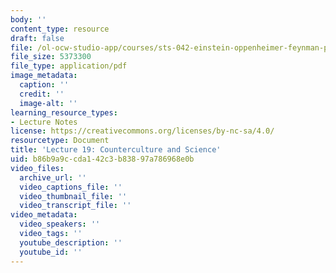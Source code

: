 ```yaml
---
body: ''
content_type: resource
draft: false
file: /ol-ocw-studio-app/courses/sts-042-einstein-oppenheimer-feynman-physics-in-the-20th-century-fall-2020/mitsts_042j_f20_lec19.pdf
file_size: 5373300
file_type: application/pdf
image_metadata:
  caption: ''
  credit: ''
  image-alt: ''
learning_resource_types:
- Lecture Notes
license: https://creativecommons.org/licenses/by-nc-sa/4.0/
resourcetype: Document
title: 'Lecture 19: Counterculture and Science'
uid: b86b9a9c-cda1-42c3-b838-97a786968e0b
video_files:
  archive_url: ''
  video_captions_file: ''
  video_thumbnail_file: ''
  video_transcript_file: ''
video_metadata:
  video_speakers: ''
  video_tags: ''
  youtube_description: ''
  youtube_id: ''
---
```

